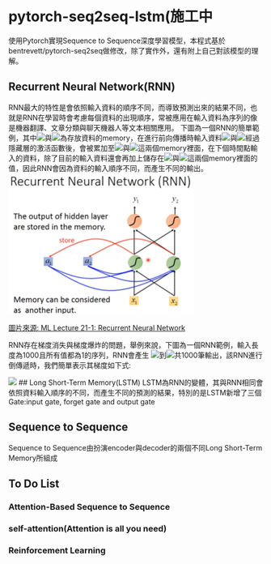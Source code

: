 # pytorch-seq2seq-lstm(施工中
使用Pytorch實現Sequence to Sequence深度學習模型，本程式基於bentrevett/pytorch-seq2seq做修改，除了實作外，還有附上自己對該模型的理解。
## Recurrent Neural Network(RNN)
RNN最大的特性是會依照輸入資料的順序不同，而導致預測出來的結果不同，也就是RNN在學習時會考慮每個資料的出現順序，常被應用在輸入資料為序列的像是機器翻譯、文章分類與聊天機器人等文本相關應用。
下圖為一個RNN的簡單範例，其中<img src="http://chart.googleapis.com/chart?cht=tx&chl= a_{1}" style="border:none;">與<img src="http://chart.googleapis.com/chart?cht=tx&chl= a_{2}" style="border:none;">為存放資料的memory，在進行前向傳播時輸入資料<img src="http://chart.googleapis.com/chart?cht=tx&chl= x_{1}" style="border:none;">與<img src="http://chart.googleapis.com/chart?cht=tx&chl= x_{2}" style="border:none;">經過隱藏層的激活函數後，會被累加至<img src="http://chart.googleapis.com/chart?cht=tx&chl= a_{1}" style="border:none;">與<img src="http://chart.googleapis.com/chart?cht=tx&chl= a_{2}" style="border:none;">這兩個memory裡面，在下個時間點輸入的資料，除了目前的輸入資料還會再加上儲存在<img src="http://chart.googleapis.com/chart?cht=tx&chl= a_{1}" style="border:none;">與<img src="http://chart.googleapis.com/chart?cht=tx&chl= a_{2}" style="border:none;">這兩個memory裡面的值，因此RNN會因為資料的輸入順序不同，而產生不同的輸出。
<img width="367" height="278" src="/image/RNN.png">

<a href="https://www.youtube.com/watch?v=xCGidAeyS4M&ab_channel=Hung-yiLee/">圖片來源: ML Lecture 21-1: Recurrent Neural Network</a>

RNN存在梯度消失與梯度爆炸的問題，舉例來說，下圖為一個RNN範例，輸入長度為1000且所有值都為1的序列，RNN會產生
<img src="http://chart.googleapis.com/chart?cht=tx&chl= y_{1}" style="border:none;">到<img src="http://chart.googleapis.com/chart?cht=tx&chl= y_{1000}" style="border:none;">共1000筆輸出，該RNN進行倒傳遞時，我們簡單表示其梯度如下式:

<!-- <img src="/image/latex_rnn_gradient_problem.gif"> -->
<img src="http://chart.googleapis.com/chart?cht=tx&chl= \frac{\partial{a_{999}}}{\partial{z_1}}=f'(z_{999})wf'(z_{998})w...f'(z_{1})" style="border:none;">
## Long Short-Term Memory(LSTM)  
LSTM為RNN的變體，其與RNN相同會依照資料輸入順序的不同，而產生不同的預測的結果，特別的是LSTM新增了三個Gate:input gate, forget gate and output gate

## Sequence to Sequence
Sequence to Sequence由扮演encoder與decoder的兩個不同Long Short-Term Memory所組成

## To Do List
### Attention-Based Sequence to Sequence
### self-attention(Attention is all you need)
### Reinforcement Learning
